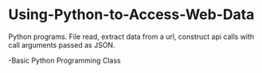 # Using-Python-to-Access-Web-Data
Python programs. File read, extract data from a url, construct api calls with call arguments passed as JSON. 


-Basic Python Programming Class

